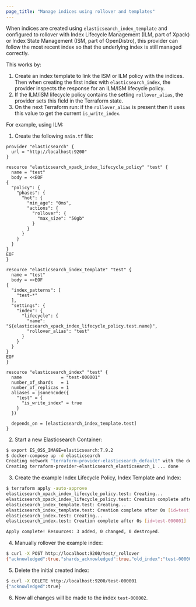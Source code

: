 ```yaml
---
page_title: "Manage indices using rollover and templates"
---
```


When indices are created using `elasticsearch_index_template` and configured to rollover with Index Lifecycle Management (ILM, part of Xpack) or Index State Management (ISM, part of OpenDistro), this provider can follow the most recent index so that the underlying index is still managed correctly.

This works by:
1. Create an index template to link the ISM or ILM policy with the indices. Then when creating the first index with `elasticsearch_index`, the provider inspects the response for an ILM/ISM lifecycle policy.
1. If the ILM/ISM lifecycle policy contains the setting `rollover_alias`, the provider sets this field in the Terraform state.
1. On the next Terraform run: if the `rollover_alias` is present then it uses this value to get the current `is_write_index`.

For example, using ILM:

1. Create the following `main.tf` file:

```hcl
provider "elasticsearch" {
  url = "http://localhost:9200"
}

resource "elasticsearch_xpack_index_lifecycle_policy" "test" {
  name = "test"
  body = <<EOF
{
  "policy": {
    "phases": {
      "hot": {
        "min_age": "0ms",
        "actions": {
          "rollover": {
            "max_size": "50gb"
          }
        }
      }
    }
  }
}
EOF
}

resource "elasticsearch_index_template" "test" {
  name = "test"
  body = <<EOF
{
  "index_patterns": [
    "test-*"
  ],
  "settings": {
    "index": {
      "lifecycle": {
        "name": "${elasticsearch_xpack_index_lifecycle_policy.test.name}",
        "rollover_alias": "test"
      }
    }
  }
}
EOF
}

resource "elasticsearch_index" "test" {
  name               = "test-000001"
  number_of_shards   = 1
  number_of_replicas = 1
  aliases = jsonencode({
    "test" = {
      "is_write_index" = true
    }
  })

  depends_on = [elasticsearch_index_template.test]
}
```

2. Start a new Elasticsearch Container:

```sh
$ export ES_OSS_IMAGE=elasticsearch:7.9.2
$ docker-compose up -d elasticsearch
Creating network "terraform-provider-elasticsearch_default" with the default driver
Creating terraform-provider-elasticsearch_elasticsearch_1 ... done
```

3. Create the example Index Lifecycle Policy, Index Template and Index:

```sh
$ terraform apply -auto-approve
elasticsearch_xpack_index_lifecycle_policy.test: Creating...
elasticsearch_xpack_index_lifecycle_policy.test: Creation complete after 0s [id=test]
elasticsearch_index_template.test: Creating...
elasticsearch_index_template.test: Creation complete after 0s [id=test]
elasticsearch_index.test: Creating...
elasticsearch_index.test: Creation complete after 0s [id=test-000001]

Apply complete! Resources: 3 added, 0 changed, 0 destroyed.
```

4. Manually rollover the example index:

```sh
$ curl -X POST http://localhost:9200/test/_rollover
{"acknowledged":true,"shards_acknowledged":true,"old_index":"test-000001","new_index":"test-000002","rolled_over":true,"dry_run":false,"conditions":{}}
```

5. Delete the initial created index:

```sh
$ curl -X DELETE http://localhost:9200/test-000001
{"acknowledged":true}
```

6. Now all changes will be made to the index `test-000002`.
